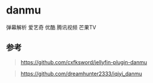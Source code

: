 # danmu
弹幕解析 爱艺奇 优酷 腾讯视频 芒果TV


## 参考 

> https://github.com/cxfksword/jellyfin-plugin-danmu

> https://github.com/dreamhunter2333/iqiyi_danmu